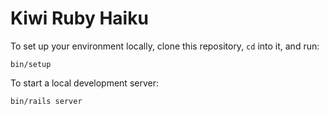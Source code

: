 # Kiwi Ruby Haiku

To set up your environment locally, clone this repository, `cd` into it, and run:

    bin/setup

To start a local development server:

    bin/rails server
